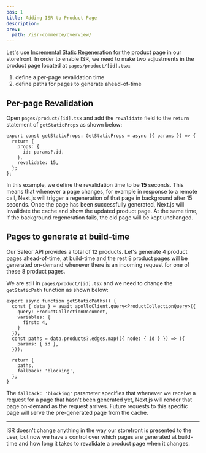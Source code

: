 ```yaml
---
pos: 1
title: Adding ISR to Product Page 
description: 
prev:
  path: /isr-commerce/overview/
---
```


Let's use [Incremental Static Regeneration](https://vercel.com/docs/concepts/next.js/incremental-static-regeneration) for the product page in our storefront. In order to enable ISR, we need to make two adjustments in the product page located at `pages/product/[id].tsx`:

1. define a per-page revalidation time
2. define paths for pages to generate ahead-of-time

## Per-page Revalidation 

Open `pages/product/[id].tsx` and add the `revalidate` field to the `return` statement of `getStaticProps` as shown below:

```tsx{6}
export const getStaticProps: GetStaticProps = async ({ params }) => {
  return {
    props: {
      id: params?.id,
    },
    revalidate: 15,
  };
};
```

In this example, we define the revalidation time to be **15** seconds. This means that whenever a page changes, for example in response to a remote call, Next.js will trigger a regeneration of that page in background after 15 seconds. Once the page has been successfully generated, Next.js will invalidate the cache and show the updated product page. At the same time, if the background regeneration fails, the old page will be kept unchanged.

## Pages to generate at build-time

Our Saleor API provides a total of 12 products. Let's generate 4 product pages ahead-of-time, at build-time and the rest 8 product pages will be generated on-demand whenever there is an incoming request for one of these 8 product pages. 

We are still in `pages/product/[id].tsx` and we need to change the `getStaticPath` function as shown below:

```tsx{5,14}
export async function getStaticPaths() {
  const { data } = await apolloClient.query<ProductCollectionQuery>({
    query: ProductCollectionDocument,
    variables: {
      first: 4,
    }
  });
  const paths = data.products?.edges.map(({ node: { id } }) => ({
    params: { id },
  }));

  return {
    paths,
    fallback: 'blocking',
  };
}
```

The `fallback: 'blocking'` parameter specifies that whenever we receive a request for a page that hasn't been generated yet, Next.js will render that page on-demand as the request arrives. Future requests to this specific page will serve the pre-generated page from the cache.

---

ISR doesn't change anything in the way our storefront is presented to the user, but now we have a control over which pages are generated at build-time and how long it takes to revalidate a product page when it changes.
